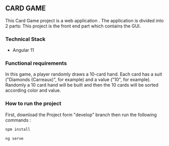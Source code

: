 ## CARD GAME

This Card Game project is a web application . The application is divided into 2 parts: This project is the front end part which contains the GUI.

### Technical Stack

- Angular 11



### Functional requirements

In this game, a player randomly draws a 10-card hand. Each card has a suit ("Diamonds (Carreaux)", for example) and a value ("10", for example). 
Randomly a 10 card hand will be built and then the 10 cards will be sorted according color and value.


### How to run the project
First, download the Project form "develop" branch then run the following commands :

```bash
npm install
```
```bash
ng serve
```




